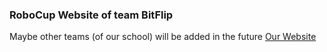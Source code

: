 ### RoboCup Website of team BitFlip 
Maybe other teams (of our school) will be added in the future
[Our Website](http://kraemer123.de)